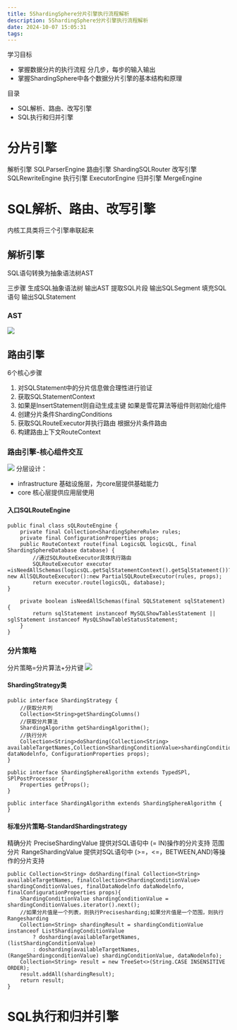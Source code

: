 ```yaml
---
title: 5ShardingSphere分片引擎执行流程解析
description: 5ShardingSphere分片引擎执行流程解析
date: 2024-10-07 15:05:31
tags:
---
```


学习目标
- 掌握数据分片的执行流程
分几步，每步的输入输出
- 掌握ShardingSphere中各个数据分片引擎的基本结构和原理

目录
- SQL解析、路由、改写引擎
- SQL执行和归并引擎

# 分片引擎
解析引擎 SQLParserEngine 
路由引擎 ShardingSQLRouter 
改写引擎 SQLRewriteEngine 
执行引擎 ExecutorEngine 
归并引擎 MergeEngine 

# SQL解析、路由、改写引擎
内核工具类将三个引擎串联起来

## 解析引擎
SQL语句转换为抽象语法树AST

三步骤
生成SQL抽象语法树 输出AST
提取SQL片段 输出SQLSegment
填充SQL语句 输出SQLStatement

### AST
![](5-ShardingSphere-解析引擎-AST.png)

## 路由引擎
6个核心步骤
1. 对SQLStatement中的分片信息做合理性进行验证
2. 获取SQLStatementContext
3. 如果是InsertStatement则自动生成主键
如果是雪花算法等组件则初始化组件
4. 创建分片条件ShardingConditions
5. 获取SQLRouteExecutor并执行路由
根据分片条件路由
6. 构建路由上下文RouteContext

### 路由引擎-核心组件交互
![](5-ShardingSphere-路由引擎-核心组件交互.png)
分层设计：
- infrastructure 基础设施层，为core层提供基础能力
- core 核心层提供应用层使用 
#### 入口SQLRouteEngine
```
public final class sQLRouteEngine {
    private final Collection<ShardingSphereRule> rules;
    private final ConfigurationProperties props;
    public RouteContext route(final LogicsQL logicsQL, final ShardingSphereDatabase database) {
        //通过SQLRouteExecutor具体执行路由
        SQLRouteExecutor executor =isNeedAllSchemas(logicsQL.getSqlStatementContext().getSqlStatement())? new AllSQLRouteExecutor():new PartialSQLRouteExecutor(rules, props);
        return executor.route(logicsQL, database);
}

    private boolean isNeedAllSchemas(final SQLStatement sqlStatement) {
        return sqlStatement instanceof MySQLShowTablesStatement || sglStatement instanceof MysQLShowTableStatusStatement;
    }
}
```

### 分片策略
分片策略=分片算法+分片键
![](5-ShardingSphere-路由引擎-分片策略.png)

#### ShardingStrategy类
```
public interface ShardingStrategy {
    //获取分片列
    Collection<String>getShardingColumns()
    //获取分片算法
    ShardingAlgorithm getShardingAlgorithm();
    //执行分片
    Collection<String>doSharding(Collection<String> availableTargetNames,Collection<ShardingConditionValue>shardingConditionValues,DataNodeInfo dataNodelnfo, ConfigurationProperties props);
}

public interface ShardingSphereAlgorithm extends TypedSPl, SPlPostProcessor {
    Properties getProps();
}

public interface ShardingAlgorithm extends ShardingSphereAlgorithm {
}
```

#### 标准分片策略-StandardShardingstrategy
精确分片 PreciseShardingValue 提供对SQL语句中 (= IN)操作的分片支持
范围分片 RangeShardingValue 提供对SQL语句中 (>=，<=，BETWEEN,AND)等操作的分片支持
```
public Collection<String> doSharding(final Collection<String> availableTargetNames, finalCollection<ShardingConditionValue> shardingConditionValues, finalDataNodelnfo dataNodelnfo, finalConfigurationProperties props){
    ShardingConditionValue shardingConditionValue = shardingConditionValues.iterator().next();
    //如果分片值是一个列表，则执行Precisesharding;如果分片值是一个范围，则执行Rangesharding
    Collection<String> shardingResult = shardingConditionValue instanceof ListShardingConditionValue    
        ? dosharding(availableTargetNames, (listShardingConditionValue) 
        : dosharding(availableTargetNames, (RangeShardingconditionValue) shardingConditionValue, dataNodelnfo);
    Collection<String> result = new TreeSet<>(String.CASE INSENSITIVE ORDER);
    result.addAll(shardingResult);
    return result;
}
```
# SQL执行和归并引擎
